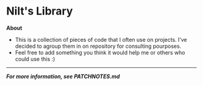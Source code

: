 # Nilt's Library

**About**

- This is a collection of pieces of code that I often use on projects. I've decided to agroup them in on repository for consulting pourposes.
- Feel free to add something you think it would help me or others who could use this :)

-------------------------------

***For more information, see PATCHNOTES.md***
